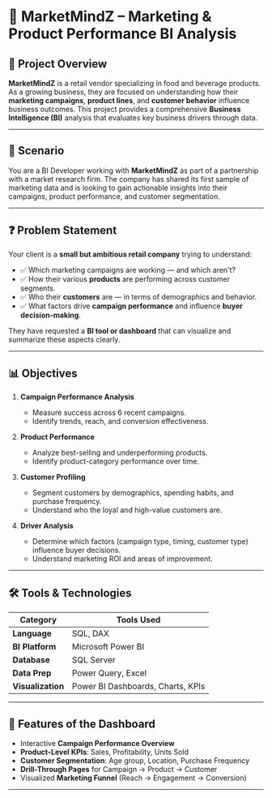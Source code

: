 # 🛒 MarketMindZ – Marketing & Product Performance BI Analysis

## 📌 Project Overview
**MarketMindZ** is a retail vendor specializing in food and beverage products. As a growing business, they are focused on understanding how their **marketing campaigns**, **product lines**, and **customer behavior** influence business outcomes. This project provides a comprehensive **Business Intelligence (BI)** analysis that evaluates key business drivers through data.

---

## 🎯 Scenario
You are a BI Developer working with **MarketMindZ** as part of a partnership with a market research firm. The company has shared its first sample of marketing data and is looking to gain actionable insights into their campaigns, product performance, and customer segmentation.

---

## ❓ Problem Statement
Your client is a **small but ambitious retail company** trying to understand:

- ✅ Which marketing campaigns are working — and which aren't?
- ✅ How their various **products** are performing across customer segments.
- ✅ Who their **customers** are — in terms of demographics and behavior.
- ✅ What factors drive **campaign performance** and influence **buyer decision-making**.

They have requested a **BI tool or dashboard** that can visualize and summarize these aspects clearly.

---

## 📊 Objectives

1. **Campaign Performance Analysis**
   - Measure success across 6 recent campaigns.
   - Identify trends, reach, and conversion effectiveness.

2. **Product Performance**
   - Analyze best-selling and underperforming products.
   - Identify product-category performance over time.

3. **Customer Profiling**
   - Segment customers by demographics, spending habits, and purchase frequency.
   - Understand who the loyal and high-value customers are.

4. **Driver Analysis**
   - Determine which factors (campaign type, timing, customer type) influence buyer decisions.
   - Understand marketing ROI and areas of improvement.

---

## 🛠️ Tools & Technologies

| Category        | Tools Used                        |
|-----------------|-----------------------------------|
| **Language**    | SQL, DAX                          |
| **BI Platform** | Microsoft Power BI                |
| **Database**    | SQL Server                        |
| **Data Prep**   | Power Query, Excel                |
| **Visualization** | Power BI Dashboards, Charts, KPIs |

---

## 📌 Features of the Dashboard

- Interactive **Campaign Performance Overview**
- **Product-Level KPIs**: Sales, Profitability, Units Sold
- **Customer Segmentation**: Age group, Location, Purchase Frequency
- **Drill-Through Pages** for Campaign → Product → Customer
- Visualized **Marketing Funnel** (Reach → Engagement → Conversion)

---


